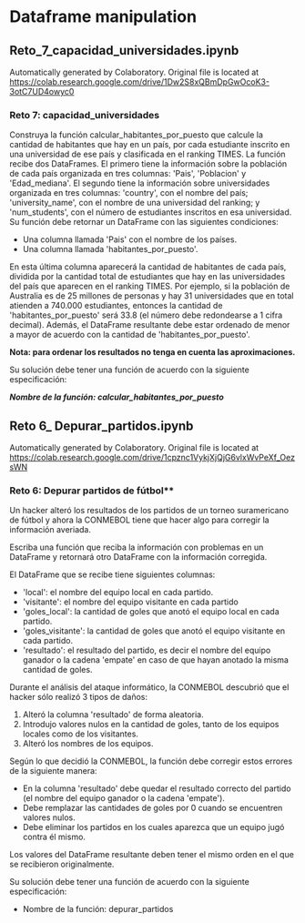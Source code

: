 # Dataframe manipulation

## Reto_7_capacidad_universidades.ipynb

Automatically generated by Colaboratory.
Original file is located at
    https://colab.research.google.com/drive/1Dw2S8xQBmDpGwOcoK3-3otC7UD4owyc0

### Reto 7: capacidad_universidades

Construya la función calcular_habitantes_por_puesto que calcule la cantidad de habitantes que hay en un país, por cada estudiante inscrito en una universidad de ese país y clasificada en el ranking TIMES.
La función recibe dos DataFrames. El primero tiene la información sobre la población de cada país organizada en tres columnas: 'Pais', 'Poblacion' y 'Edad_mediana'. El segundo tiene la información sobre universidades organizada en tres columnas: 'country', con el nombre del país; 'university_name', con el nombre de una universidad del ranking; y 'num_students', con el número de estudiantes inscritos en esa universidad.
Su función debe retornar un DataFrame con las siguientes condiciones:

*   Una columna llamada 'Pais' con el nombre de los países.
*   Una columna llamada 'habitantes_por_puesto'. 

En esta última columna aparecerá la cantidad de habitantes de cada país, dividida por la cantidad total de estudiantes que hay en las universidades del país que aparecen en el ranking TIMES. 
Por ejemplo, si la población de Australia es de 25 millones de personas y hay 31 universidades que en total atienden a 740.000 estudiantes, entonces la cantidad de 'habitantes_por_puesto' será 33.8 (el número debe redondearse a 1 cifra decimal). Además, el DataFrame resultante debe estar ordenado de menor a mayor de acuerdo con la cantidad de 'habitantes_por_puesto'.

**Nota: para ordenar los resultados no tenga en cuenta las aproximaciones.**

Su solución debe tener una función de acuerdo con la siguiente especificación: 

***Nombre de la función: calcular_habitantes_por_puesto***


## Reto 6_ Depurar_partidos.ipynb

Automatically generated by Colaboratory.
Original file is located at
    https://colab.research.google.com/drive/1cpznc1VykjXjQjG6vlxWvPeXf_OezsWN

### Reto 6: Depurar partidos de fútbol**

Un hacker alteró los resultados de los partidos de un torneo suramericano de fútbol y ahora la CONMEBOL tiene que hacer algo para corregir la información averiada. 

Escriba una función que reciba la información con problemas en un DataFrame y retornará otro DataFrame con la información corregida.

El DataFrame que se recibe tiene siguientes columnas: 

*   'local': el nombre del equipo local en cada partido.
*   'visitante': el nombre del equipo visitante en cada partido
*   'goles_local': la cantidad de goles que anotó el equipo local en cada partido.
*   'goles_visitante': la cantidad de goles que anotó el equipo visitante en cada partido.
*   'resultado': el resultado del partido, es decir el nombre del equipo ganador o la cadena 'empate' en caso de que hayan anotado la misma cantidad de goles.


Durante el análisis del ataque informático, la CONMEBOL descubrió que el hacker sólo realizó 3 tipos de daños:

1.   Alteró la columna 'resultado' de forma aleatoria.
2.   Introdujo valores nulos en la cantidad de goles, tanto de los equipos locales como de los visitantes.
3. Alteró los nombres de los equipos.

Según lo que decidió la CONMEBOL, la función debe corregir estos errores de la siguiente manera:
*   En la columna 'resultado' debe quedar el resultado correcto del partido (el nombre del equipo ganador o la cadena 'empate').
*   Debe remplazar las cantidades de goles por 0 cuando se encuentren valores nulos.
*   Debe eliminar los partidos en los cuales aparezca que un equipo jugó contra él mismo.

Los valores del DataFrame resultante deben tener el mismo orden en el que se recibieron originalmente.

Su solución debe tener una función de acuerdo con la siguiente especificación: 
*   Nombre de la función: depurar_partidos

